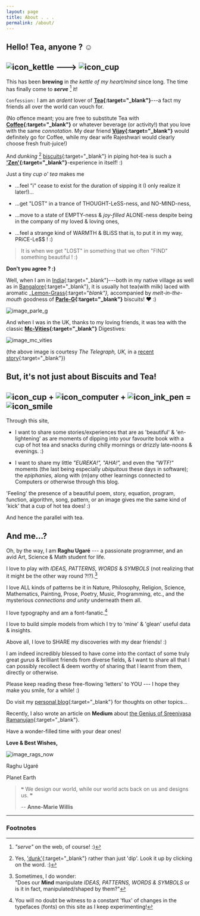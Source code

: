 ```yaml
---
layout: page
title: About . . .
permalink: /about/
---
```


## Hello! Tea, anyone ? &#9786;

## ![icon_kettle]({{site.url}}/assets/icons/rags_icon_128_by_128_kettle.png) ---> ![icon_cup]({{site.url}}/assets/icons/rags_icon_128_by_128_cup.png)

This has been **brewing** in _the kettle of my heart/mind_ since long.
The time has finally come to _**serve**_ [^1] it!

[^1]: _"serve"_ on the web, of course! :)

`Confession:` I am an _ardent_ lover of **[Tea][link_tea]{:target="_blank"}**---a fact my friends all over the world can vouch for.

(No offence meant; you are free to substitute Tea with **[Coffee][link_coffee]{:target="_blank"}** or whatever beverage (or activity!) that you love with the same _connotation_. My dear friend **[Vijay][link_vijay]{:target="_blank"}** would definitely go for Coffee, while my dear wife Rajeshwari would clearly choose fresh fruit-juice!)

And _dunking_ [^2] [biscuits][link_biscuit]{:target="_blank"} in piping hot-tea is such a **['Zen'][link_zen]{:target="_blank"}**-experience in itself! :)

[^2]: Yes, ['dunk'][link_dunk_meaning]{:target="_blank"} rather than just 'dip'. Look it up by clicking on the word. :)

Just a tiny _cup o' tea_ makes me

+ ...feel "i" cease to exist for the duration of sipping it (I only realize it later!)...

+ ...get "LOST" in a trance of THOUGHT-LeSS-ness, and NO-MIND-ness, 

+ ...move to a state of EMPTY-ness & _joy-filled_ ALONE-ness despite being in the company of my loved & loving ones,

+ ...feel a strange kind of WARMTH & BLiSS that is, to put it in my way, PRiCE-Le$$ ! :)

> It is when we get "LOST" in something that we often "FIND" something beautiful ! :)

**Don't you agree ? :)**

Well, when I am in [India][link_India]{:target="_blank"}---both in my native village as well as in [Bangalore][link_bangalore]{:target="_blank"}, it is usually hot tea(with milk) laced with aromatic _[Lemon-Grass][link_lemon_grass]{:target="_blank"},_ accompanied by _melt-in-the-mouth_ goodness of **[Parle-G][link_parle_g]{:target="_blank"}** biscuits! &hearts; :)

![image_parle_g]({{site.url}}/assets/images/parle_g_in_tea.jpg) 

And when I was in the UK, thanks to my loving friends, it was tea with the classic **[Mc-Vities][link_mc_vities]{:target="_blank"}** Digestives:

![image_mc_vities]({{site.url}}/assets/images/mc_vities_in_tea.jpg) 

(the above image is courtesy _The Telegraph, UK,_ in a [recent story][link_telegraph_uk_biscuits]{:target="_blank"})

## But, it's not just about Biscuits and Tea!

## ![icon_cup]({{site.url}}/assets/icons/rags_icon_128_by_128_cup.png) + ![icon_computer]({{site.url}}/assets/icons/rags_icon_128_by_128_computer.png) + ![icon_ink_pen]({{site.url}}/assets/icons/rags_icon_128_by_128_ink_pen.png) = ![icon_smile]({{site.url}}/assets/icons/rags_icon_128_by_128_smile.png)

Through this site, 

+ I want to share some stories/experiences that are as 'beautiful' & 'en-lightening' as are moments of dipping into your favourite book with a cup of hot tea and snacks during chilly mornings or drizzly late-noons & evenings. :)

+ I want to share my little _"EUREKA!", "AHA!",_ and even the _"WTF!"_ moments (the last being especially _ubiquitous_ these days in software); the _epiphanies,_ along with (m)any other learnings connected to Computers or otherwise through this blog.

'Feeling' the presence of a beautiful poem, story, equation, program, function, algorithm, song, pattern, or an image gives me the same kind of 'kick' that a cup of hot tea does! :)

And hence the parallel with tea.

## And me...? 

Oh, by the way, I am **Raghu Ugaré** --- a passionate programmer, and an avid Art, Science & Math student for life.

I love to play with _IDEAS, PATTERNS, WORDS_ & _SYMBOLS_ (not realizing that it might be the other way round ?!?).[^3]

[^3]: Sometimes, I do wonder: <br/> "Does our **Mind** manipulate _IDEAS, PATTERNS, WORDS & SYMBOLS_ or is it in fact, manipulated/shaped by them?"

I love ALL kinds of patterns be it in Nature, Philosophy, Religion, Science, Mathematics, Painting, Prose, Poetry, Music, Programming, etc., and the mysterious _connections and unity_ underneath them all.

I love typography and am a font-fanatic.[^4]

[^4]: You will no doubt be witness to a constant 'flux' of changes in the typefaces (fonts) on this site as I keep experimenting! 

I love to build simple models from which I try to 'mine' & 'glean' useful data & insights.

Above all, I love to SHARE my discoveries with my dear friends! :) 

I am indeed incredibly blessed to have come into the contact of some truly great _gurus_ & brilliant friends from diverse fields, & I want to share all that I can possibly recollect & deem worthy of sharing that I learnt from them, directly or otherwise.

Please keep reading these free-flowing 'letters' to YOU --- I hope they make you smile, for a while! :)

Do visit my [personal blog][link_personal_blog]{:target="_blank"} for thoughts on other topics...

Recently, I also wrote an article on **Medium** about [the Genius of Sreenivasa Ramanujan][link_medium_story_ramanujan]{:target="_blank"}.

Have a wonder-filled time with your dear ones!

**Love & Best Wishes,**

![image_rags_now]({{site.url}}/assets/images/rags_now_small.png)

Raghu Ugaré

Planet Earth


> &#10077; We design our world, while our world acts back on us and designs us. &#10078;
>
> -- **Anne-Marie Willis**
>

---

### Footnotes

[link_medium]: http://medium.com
[link_vijay]: http://vijayanant.github.io
[link_medium_story_ramanujan]: http://bit.ly/1DlRi5m
[link_personal_blog]: http://bit.ly/1yHVaKV 
[link_telegraph_uk_biscuits]: http://www.telegraph.co.uk/travel/3087838/Tea-and-biscuits-for-everyone-arriving-in-Britain.html
[link_parle_g]: http://en.wikipedia.org/wiki/Parle-G
[link_mc_vities]: http://en.wikipedia.org/wiki/McVitie%27s
[link_dunk_meaning]: http://www.thefreedictionary.com/dunk
[link_zen]: http://en.wikipedia.org/wiki/Zen
[link_India]: http://en.wikipedia.org/wiki/India
[link_bangalore]: http://en.wikipedia.org/wiki/Bangalore
[link_tea]: http://en.wikipedia.org/wiki/Tea
[link_coffee]: http://en.wikipedia.org/wiki/Coffee
[link_biscuit]: http://en.wikipedia.org/wiki/Biscuit
[link_lemon_grass]: http://en.wikipedia.org/wiki/Cymbopogon